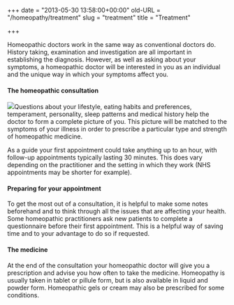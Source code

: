 +++
date = "2013-05-30 13:58:00+00:00"
old-URL = "/homeopathy/treatment"
slug = "treatment"
title = "Treatment"

+++

Homeopathic doctors work in the same way as conventional doctors do. History taking, examination and investigation are all important in establishing the diagnosis. However, as well as asking about your symptoms, a homeopathic doctor will be interested in you as an individual and the unique way in which your symptoms affect you.

#### The homeopathic consultation

![](https://res.cloudinary.com/homeopathyuk/v1557403245/bha/homeopathic-treatment.jpg)Questions about your lifestyle, eating habits and preferences, temperament, personality, sleep patterns and medical history help the doctor to form a complete picture of you. This picture will be matched to the symptoms of your illness in order to prescribe a particular type and strength of homeopathic medicine.

As a guide your first appointment could take anything up to an hour, with follow-up appointments typically lasting 30 minutes. This does vary depending on the practitioner and the setting in which they work (NHS appointments may be shorter for example).

#### Preparing for your appointment

To get the most out of a consultation, it is helpful to make some notes beforehand and to think through all the issues that are affecting your health. Some homeopathic practitioners ask new patients to complete a questionnaire before their first appointment. This is a helpful way of saving time and to your advantage to do so if requested.

#### The medicine

At the end of the consultation your homeopathic doctor will give you a prescription and advise you how often to take the medicine. Homeopathy is usually taken in tablet or pillule form, but is also available in liquid and powder form. Homeopathic gels or cream may also be prescribed for some conditions.
